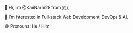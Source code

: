 👋 Hi, I’m @KariNarhi28 from 🇫🇮

👀 I’m interested in Full-stack Web Development, DevOps & AI.

😄 Pronouns: He / Him.

<!---
KariNarhi28/KariNarhi28 is a ✨ special ✨ repository because its `README.md` (this file) appears on your GitHub profile.
You can click the Preview link to take a look at your changes.
--->
